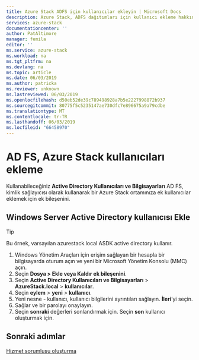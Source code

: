 ```yaml
---
title: Azure Stack ADFS için kullanıcılar ekleyin | Microsoft Docs
description: Azure Stack, ADFS dağıtımları için kullanıcı ekleme hakkında bilgi edinin
services: azure-stack
documentationcenter: ''
author: PatAltimore
manager: femila
editor: ''
ms.service: azure-stack
ms.workload: na
ms.tgt_pltfrm: na
ms.devlang: na
ms.topic: article
ms.date: 06/03/2019
ms.author: patricka
ms.reviewer: unknown
ms.lastreviewed: 06/03/2019
ms.openlocfilehash: d50eb52de39c789498928a7b5e2227998872b937
ms.sourcegitcommit: 80775f5c5235147ae730dfc7e896675a9a79cdbe
ms.translationtype: MT
ms.contentlocale: tr-TR
ms.lasthandoff: 06/03/2019
ms.locfileid: "66458970"
---
```

# <a name="add-azure-stack-users-in-ad-fs"></a>AD FS, Azure Stack kullanıcıları ekleme
Kullanabileceğiniz **Active Directory Kullanıcıları ve Bilgisayarları** AD FS, kimlik sağlayıcısı olarak kullanarak bir Azure Stack ortamınıza ek kullanıcılar eklemek için ek bileşenini.

## <a name="add-windows-server-active-directory-users"></a>Windows Server Active Directory kullanıcısı Ekle
> [!TIP]
> Bu örnek, varsayılan azurestack.local ASDK active directory kullanır. 

1. Windows Yönetim Araçları için erişim sağlayan bir hesapla bir bilgisayarda oturum açın ve yeni bir Microsoft Yönetim Konsolu (MMC) açın.
2. Seçin **Dosya > Ekle veya Kaldır ek bileşenini**.
3. Seçin **Active Directory Kullanıcıları ve Bilgisayarları** > **AzureStack.local** > **kullanıcılar**.
4. Seçin **eylem** > **yeni** > **kullanıcı**.
5. Yeni nesne - kullanıcı, kullanıcı bilgilerini ayrıntıları sağlayın. **İleri**’yi seçin.
6. Sağlar ve bir parolayı onaylayın.
7. Seçin **sonraki** değerleri sonlandırmak için. Seçin **son** kullanıcı oluşturmak için.


## <a name="next-steps"></a>Sonraki adımlar
[Hizmet sorumlusu oluşturma](azure-stack-create-service-principals.md)